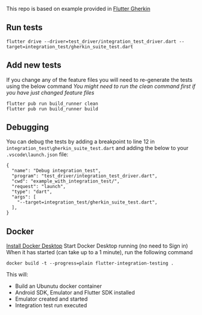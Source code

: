 This repo is based on example provided in [Flutter Gherkin](https://github.com/search?q=user%3Ajaffamonkey+flutter+gherkin)

## Run tests
```
flutter drive --driver=test_driver/integration_test_driver.dart --target=integration_test/gherkin_suite_test.dart
```

## Add new tests
If you change any of the feature files you will need to re-generate the tests using the below command
_You might need to run the clean command first if you have just changed feature files_
```
flutter pub run build_runner clean
flutter pub run build_runner build
```

## Debugging
You can debug the tests by adding a breakpoint to line 12 in `integration_test\gherkin_suite_test.dart` and adding the below to your `.vscode\launch.json` file:
```
{
  "name": "Debug integration_test",
  "program": "test_driver/integration_test_driver.dart",
  "cwd": "example_with_integration_test/",
  "request": "launch",
  "type": "dart",
  "args": [
    "--target=integration_test/gherkin_suite_test.dart",
  ],
}
```

## Docker

[Install Docker Desktop](https://docs.docker.com/engine/install/)
Start Docker Desktop running (no need to Sign in)
When it has started (can take up to a 1 minute), run the following command
```
docker build -t --progress=plain flutter-integration-testing .
```
This will:
- Build an Ubunutu docker container
- Android SDK, Emulator and Flutter SDK installed
- Emulator created and started
- Integration test run executed
